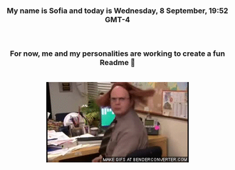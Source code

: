 


<div align="center">
<h3 >My name is Sofia and today is Wednesday, 8 September, 19:52 GMT-4</h3><br>
<h3 >For now, me and my personalities are working to create a fun Readme 👋
</h3><br>
<img src='img/dwight.gif' alt='working...'/>
</div>
